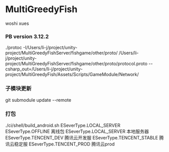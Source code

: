 # MultiGreedyFish
woshi xues


### PB version 3.12.2
./protoc -I/Users/li-j/project/unity-project/MultiGreedyFishServer/fishgame/other/proto/ /Users/li-j/project/unity-project/MultiGreedyFishServer/fishgame/other/proto/protocol.proto --csharp_out=/Users/li-j/project/unity-project/MultiGreedyFish/Assets/Scripts/GameModule/Network/


### 子模块更新
git submodule update --remote


### 打包
./ci/shell/build_android.sh ESeverType.LOCAL_SERVER
ESeverType.OFFLINE          离线包
ESeverType.LOCAL_SERVER     本地服务器
ESeverType.TENCENT_DEV      腾讯云开发服
ESeverType.TENCENT_STABLE   腾讯云稳定服
ESeverType.TENCENT_PROD     腾讯云prod
